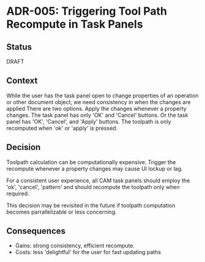 
# ADR-005: Triggering Tool Path Recompute in Task Panels

## Status
DRAFT

## Context
While the user has the task panel open to change properties of an operation or other document object, we need consistency in when the changes are applied
There are two options.  Apply the changes whenever a property changes.  The task panel has only 'OK' and 'Cancel' buttons.  Or the task panel has 'OK', 'Cancel', and 'Apply' buttons.  The toolpath is only recomputed when 'ok' or 'apply' is pressed.

## Decision
Toolpath calculation can be computationally expensive.  Trigger the recompute whenever a property changes may cause UI lockup or lag.

For a consistent user experience, all CAM task panels should employ the 'ok', 'cancel', 'pattern' and should recompute the toolpath only when required.

This decision may be revisited in the future if toolpath computation becomes parrallelizable or less concerning.

## Consequences
- Gains: strong consistency, efficient recompute.
- Costs: less 'delightful' for the user for fast updating paths



